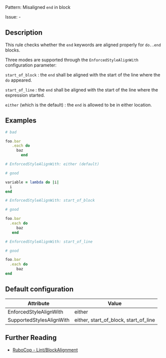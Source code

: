 Pattern: Misaligned `end` in block

Issue: -

## Description

This rule checks whether the `end` keywords are aligned properly for `do..end` blocks.

Three modes are supported through the `EnforcedStyleAlignWith`
configuration parameter:

`start_of_block` : the `end` shall be aligned with the
start of the line where the `do` appeared.

`start_of_line` : the `end` shall be aligned with the
start of the line where the expression started.

`either` (which is the default) : the `end` is allowed to be in either location.

## Examples

```ruby
# bad

foo.bar
   .each do
     baz
       end
```
```ruby
# EnforcedStyleAlignWith: either (default)

# good

variable = lambda do |i|
  i
end
```
```ruby
# EnforcedStyleAlignWith: start_of_block

# good

foo.bar
  .each do
     baz
   end
```
```ruby
# EnforcedStyleAlignWith: start_of_line

# good

foo.bar
  .each do
     baz
end
```

## Default configuration

Attribute | Value
--- | ---
EnforcedStyleAlignWith | either
SupportedStylesAlignWith | either, start_of_block, start_of_line

## Further Reading

* [RuboCop - Lint/BlockAlignment](https://rubocop.readthedocs.io/en/latest/cops_lint/#lintblockalignment)
